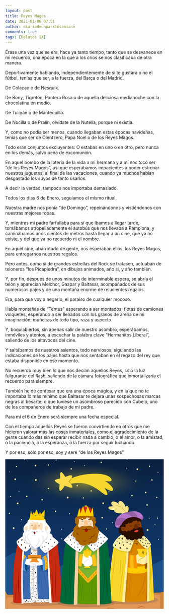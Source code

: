 ```yaml
---
layout: post
title: Reyes Magos
date: 2021-01-06 07:51
author: diariodeunparkinsoniano
comments: true
tags: [Relatos IX]
---
```


Érase una vez que se era, hace ya tanto tiempo, tanto que se desvanece en mi recuerdo, una época en la que a los críos se nos clasificaba de otra manera.

Deportivamente hablando, independientemente de si te gustara o no el fútbol, tenías que ser, a la fuerza, del Barça o del Madrid.

De Colacao o de Nesquik.

De Bony, Tigretón, Pantera Rosa o de aquella deliciosa medianoche con la chocolatina en medio.

De Tulipán o de Mantequilla.

De Nocilla o de Pralín, olvídate de la Nutella, porque ni existía.

Y, como no podía ser menos, cuando llegaban estas épocas navideñas, tenías que ser de Olentzero, Papa Noel o de los Reyes Magos.

Todo eran conjuntos excluyentes: O estabas en uno o en otro, pero nunca en los demás, salvo pena de excomunión.

En aquel bombo de la lotería de la vida a mi hermana y a mí nos tocó ser “de los Reyes Magos”, así que esperábamos impacientes a poder estrenar nuestros juguetes, al final de las vacaciones, cuando ya muchos habían desgastado los suyos de tanto usarlos.

A decir la verdad, tampoco nos importaba demasiado.

Todos los días 6 de Enero, seguíamos el mismo ritual.

Nuestra madre nos ponía “de Domingo”, repeinándonos y vistiéndonos con nuestras mejores ropas.

Y, mientras mi padre farfullaba para sí que íbamos a llegar tarde, tomábamos atropelladamente el autobús que nos llevaba a Pamplona, y caminábamos unos cientos de metros hasta llegar a un cine, que ya no existe, y del que ya no recuerdo ni el nombre.

En aquel cine, abarrotado de gente, nos esperaban ellos, los Reyes Magos, para entregarnos nuestros regalos.

Pero antes, como si de grandes estrellas del Rock se tratasen, actuaban de teloneros “los Picapiedra”, en dibujos animados, año si, y año también.

Y, por fin, después de unos minutos de interminable espera, se abría el telón y aparecían Melchor, Gaspar y Baltasar, acompañados de sus numerosos pajes y de una montaña enorme de relucientes regalos.

Era, para que voy a negarlo, el paraíso de cualquier mocoso.

Había montañas de “Tentes” esperando a ser montados; flotas de camiones volquetes, esperando a ser llenados con los granos de arena de mi imaginación; muñecas de todo tipo, raza y aspecto.

Y, boquiabiertos, sin apenas salir de nuestro asombro, esperábamos, inmóviles y atentos, a escuchar la palabra clave “Hermanitos Liberal”, saliendo de los altavoces del cine.

Y saltábamos de nuestros asientos, todo nerviosos, siguiendo las indicaciones de los pajes hasta que nos sentaban en el regazo del rey que estaba disponible en ese momento.

No recuerdo muy bien lo que nos decían aquellos Reyes, sólo la luz fulgurante del flash, saliendo de la cámara fotográfica que inmortalizaría el recuerdo para siempre.

También he de confesar que era una época mágica, y en la que no te importaba lo más mínimo que Baltasar te dejara unas sospechosas marcas negras al besarte, o que tuviese un asombroso parecido con Cubelo, uno de los compañeros de trabajo de mi padre.

Para mí el 6 de Enero será siempre una fecha especial.

Con el tiempo aquellos Reyes se fueron convirtiendo en otros que me hicieron valorar más las cosas inmateriales, como el agradecimiento de la gente cuando das sin esperar recibir nada a cambio, o el amor, o la amistad, o la paciencia, o la esperanza, o la fuerza por seguir luchando.

Y por eso, sólo por eso, soy y seré “de los Reyes Magos”






<img class="img-fluid"  src="/assets/images/2021/01/reyes.jpg" alt="" />






